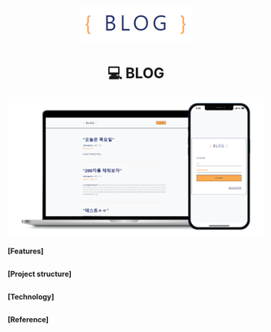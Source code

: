 <div align="center"><img src="imgs/logo.png"></div>
<div align="center"><h1>💻 BLOG</h1></div>

<img src="imgs/blog.png">

**[Features]**

```

```

**[Project structure]**

```

```

**[Technology]**

```

```

**[Reference]**

```

```
